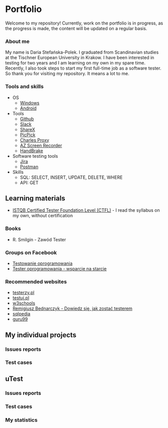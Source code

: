 # Portfolio
Welcome to my repository!
Currently, work on the portfolio is in progress, as the progress is made, the content will be updated on a regular basis.
### About me
My name is Daria Stefańska-Polek. I graduated from Scandinavian studies at the Tischner European University in Krakow. I have been interested in testing for two years and I am learning on my own in my spare time. Recently, I also took steps to start my first full-time job as a software tester. So thank you for visiting my repository. It means a lot to me.
### Tools and skills
* OS
  * [Windows](https://www.microsoft.com/pl-pl/windows)
  * [Android](https://www.android.com/intl/pl_pl/)
* Tools
  * [Github](https://github.com/)
  * [Slack](https://slack.com/)
  * [ShareX](https://getsharex.com/)
  * [PicPick](https://picpick.app/pl/)
  * [Charles Proxy](https://www.charlesproxy.com/)
  * [AZ Screen Recorder](https://az-screen-recorder.en.uptodown.com/android)
  * [HandBrake](https://handbrake.fr/)
* Software testing tools
  * [Jira](https://www.atlassian.com/pl/software/jira)
  * [Postman](https://www.postman.com/)
* Skills
  * SQL: SELECT, INSERT, UPDATE, DELETE, WHERE
  * API: GET
## Learning materials
* [ISTQB Certified Tester Foundation Level (CTFL)](https://www.istqb.org/certifications/certified-tester-foundation-level) - I read the syllabus on my own, without certification
### Books
* R. Smilgin - Zawód Tester
### Groups on Facebook
* [Testowanie oprogramowania](https://pl-pl.facebook.com/groups/TestowanieOprogramowania/)
* [Tester oprogramowania - wsparcie na starcie](https://pl-pl.facebook.com/groups/testeroprogramowania/)
### Recommended websites
* [testerzy.pl](https://testerzy.pl/)
* [testuj.pl](https://testuj.pl/)
* [w3schools](https://www.w3schools.com/)
* [Remigiusz Bednarczyk - Dowiedz się, jak zostać testerem](https://remigiuszbednarczyk.pl/jak-zostac-testerem)
* [sqlpedia](https://www.sqlpedia.pl/kurs-sql/)
* [guru99](https://www.guru99.com/)
## My individual projects
### Issues reports
### Test cases
## uTest
### Issues reports
### Test cases
### My statistics
